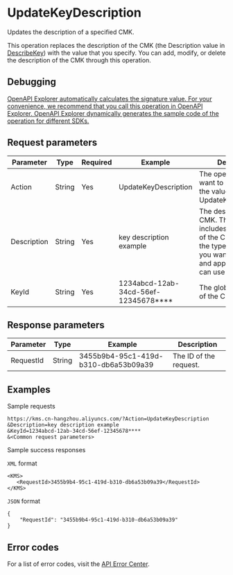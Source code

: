 # UpdateKeyDescription

Updates the description of a specified CMK.

This operation replaces the description of the CMK \(the Description value in [DescribeKey](~~28952~~)\) with the value that you specify. You can add, modify, or delete the description of the CMK through this operation.

## Debugging

[OpenAPI Explorer automatically calculates the signature value. For your convenience, we recommend that you call this operation in OpenAPI Explorer. OpenAPI Explorer dynamically generates the sample code of the operation for different SDKs.](https://api.aliyun.com/#product=Kms&api=UpdateKeyDescription&type=RPC&version=2016-01-20)

## Request parameters

|Parameter|Type|Required|Example|Description|
|---------|----|--------|-------|-----------|
|Action|String|Yes|UpdateKeyDescription|The operation that you want to perform. Set the value to UpdateKeyDescription. |
|Description|String|Yes|key description example|The description of the CMK. This description includes the purpose of the CMK, such as the types of data that you want to protect and applications that can use the CMK. |
|KeyId|String|Yes|1234abcd-12ab-34cd-56ef-12345678\*\*\*\*|The globally unique ID of the CMK. |

## Response parameters

|Parameter|Type|Example|Description|
|---------|----|-------|-----------|
|RequestId|String|3455b9b4-95c1-419d-b310-db6a53b09a39|The ID of the request. |

## Examples

Sample requests

```
https://kms.cn-hangzhou.aliyuncs.com/?Action=UpdateKeyDescription
&Description=key description example
&KeyId=1234abcd-12ab-34cd-56ef-12345678****
&<Common request parameters>
```

Sample success responses

`XML` format

```
<KMS>
   <RequestId>3455b9b4-95c1-419d-b310-db6a53b09a39</RequestId>
</KMS>
```

`JSON` format

```
{
	"RequestId": "3455b9b4-95c1-419d-b310-db6a53b09a39"
}
```

## Error codes

For a list of error codes, visit the [API Error Center](https://error-center.alibabacloud.com/status/product/Kms).

